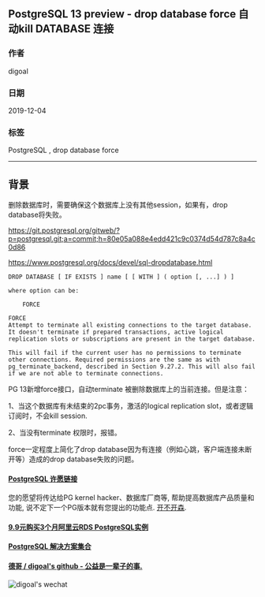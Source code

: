 ## PostgreSQL 13 preview - drop database force 自动kill DATABASE 连接  
                                                                                                               
### 作者                                                                      
digoal                                                                                                               
                                                                                                               
### 日期                                                                                                               
2019-12-04                                                                                                           
                                                                                                               
### 标签                                                                                                               
PostgreSQL , drop database force        
                                                                                                               
----                                                                                                               
                                                                                                               
## 背景    
删除数据库时，需要确保这个数据库上没有其他session，如果有，drop database将失败。  
  
https://git.postgresql.org/gitweb/?p=postgresql.git;a=commit;h=80e05a088e4edd421c9c0374d54d787c8a4c0d86  
  
https://www.postgresql.org/docs/devel/sql-dropdatabase.html  
  
```  
DROP DATABASE [ IF EXISTS ] name [ [ WITH ] ( option [, ...] ) ]   
  
where option can be:  
  
    FORCE  
  
FORCE  
Attempt to terminate all existing connections to the target database. It doesn't terminate if prepared transactions, active logical replication slots or subscriptions are present in the target database.   
  
This will fail if the current user has no permissions to terminate other connections. Required permissions are the same as with pg_terminate_backend, described in Section 9.27.2. This will also fail if we are not able to terminate connections.  
```  
  
PG 13新增force接口，自动terminate 被删除数据库上的当前连接。但是注意：  
  
1、当这个数据库有未结束的2pc事务，激活的logical replication slot，或者逻辑订阅时，不会kill session.  
  
2、当没有terminate 权限时，报错。  
  
force一定程度上简化了drop database因为有连接（例如心跳，客户端连接未断开等）造成的drop database失败的问题。  
    
  
  
  
  
  
  
  
  
  
  
  
  
  
  
  
  
  
  
  
  
  
  
  
  
  
  
  
  
  
  
  
  
  
  
  
  
  
  
  
  
  
  
  
  
  
#### [PostgreSQL 许愿链接](https://github.com/digoal/blog/issues/76 "269ac3d1c492e938c0191101c7238216")
您的愿望将传达给PG kernel hacker、数据库厂商等, 帮助提高数据库产品质量和功能, 说不定下一个PG版本就有您提出的功能点. [开不开森](https://github.com/digoal/blog/issues/76 "269ac3d1c492e938c0191101c7238216").  
  
  
#### [9.9元购买3个月阿里云RDS PostgreSQL实例](https://www.aliyun.com/database/postgresqlactivity "57258f76c37864c6e6d23383d05714ea")
  
  
#### [PostgreSQL 解决方案集合](https://yq.aliyun.com/topic/118 "40cff096e9ed7122c512b35d8561d9c8")
  
  
#### [德哥 / digoal's github - 公益是一辈子的事.](https://github.com/digoal/blog/blob/master/README.md "22709685feb7cab07d30f30387f0a9ae")
  
  
![digoal's wechat](../pic/digoal_weixin.jpg "f7ad92eeba24523fd47a6e1a0e691b59")
  
